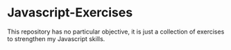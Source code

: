 # Javascript-Exercises
This repository has no particular objective, it is just a collection of exercises to strengthen my Javascript skills.
